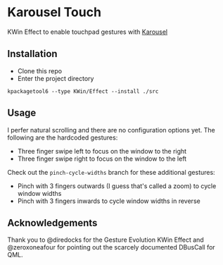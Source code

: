 # Karousel Touch
KWin Effect to enable touchpad gestures with [Karousel](https://github.com/peterfajdiga/karousel)

## Installation

- Clone this repo
- Enter the project directory

```
kpackagetool6 --type KWin/Effect --install ./src
```

## Usage

I perfer natural scrolling and there are no configuration options yet.
The following are the hardcoded gestures:

- Three finger swipe left to focus on the window to the right
- Three finger swipe right to focus on the window to the left

Check out the `pinch-cycle-widths` branch for these additional gestures:
- Pinch with 3 fingers outwards (I guess that's called a zoom) to cycle window widths
- Pinch with 3 fingers inwards to cycle window widths in reverse

## Acknowledgements

Thank you to @diredocks for the Gesture Evolution KWin Effect and
@zeroxoneafour for pointing out the scarcely documented DBusCall for QML.
